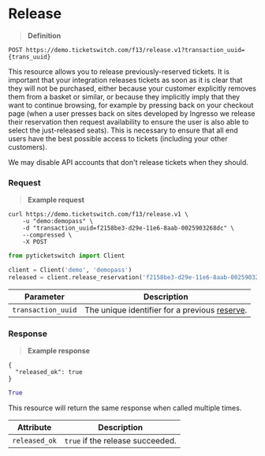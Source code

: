 # Release
> **Definition**

```
POST https://demo.ticketswitch.com/f13/release.v1?transaction_uuid={trans_uuid}
```

This resource allows you to release previously-reserved tickets. It is important
that your integration releases tickets as soon as it is clear that they will not
be purchased, either because your customer explicitly removes them from a basket
or similar, or because they implicitly imply that they want to continue
browsing, for example by pressing back on your checkout page (when a user
presses back on sites developed by Ingresso we release their reservation then
request availability to ensure the user is also able to select the just-released
seats). This is necessary to ensure that all end users have the best possible
access to tickets (including your other customers).

<aside class="notice">We may disable API accounts that don't release tickets when they should.</aside>

### Request

> **Example request**

```shell
curl https://demo.ticketswitch.com/f13/release.v1 \
    -u "demo:demopass" \
    -d "transaction_uuid=f2158be3-d29e-11e6-8aab-0025903268dc" \
    --compressed \
    -X POST
```

```python
from pyticketswitch import Client

client = Client('demo', 'demopass')
released = client.release_reservation('f2158be3-d29e-11e6-8aab-0025903268dc')
```

Parameter | Description
--------- | -----------
`transaction_uuid` | The unique identifier for a previous [reserve](#reserve).


### Response

> **Example response**

```shell
{
  "released_ok": true
}
```

```python
True
```

This resource will return the same response when called multiple times.

Attribute | Description
--------- | -----------
`released_ok` | `true` if the release succeeded.
